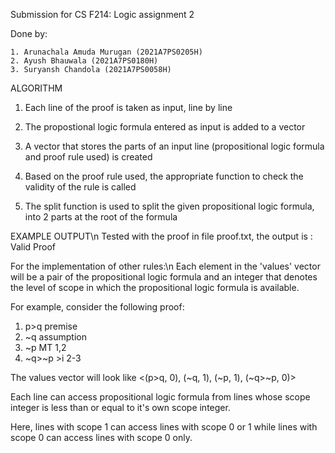 Submission for CS F214: Logic assignment 2

Done by:

    1. Arunachala Amuda Murugan (2021A7PS0205H)
    2. Ayush Bhauwala (2021A7PS0180H)
    3. Suryansh Chandola (2021A7PS0058H)

ALGORITHM

1. Each line of the proof is taken as input, line by line

2. The propostional logic formula entered as input is added to a vector

3. A vector that stores the parts of an input line (propositional logic formula and proof rule used) is created

4. Based on the proof rule used, the appropriate function to check the validity of the rule is called

5. The split function is used to split the given propositional logic formula, into 2 parts at the root of the formula

EXAMPLE OUTPUT\n
Tested with the proof in file proof.txt, the output is : Valid Proof

For the implementation of other rules:\n
Each element in the 'values' vector will be a pair of the propositional logic formula and an integer that denotes the level of scope in which the propositional logic formula is available.

For example, consider the following proof:

1. p>q premise
2. ~q assumption
3. ~p MT 1,2
4. ~q>~p >i 2-3

The values vector will look like <(p>q, 0), (~q, 1), (~p, 1), (~q>~p, 0)>

Each line can access propositional logic formula from lines whose scope integer is less than or equal to it's own scope integer.

Here, lines with scope 1 can access lines with scope 0 or 1 while lines with scope 0 can access lines with scope 0 only.
